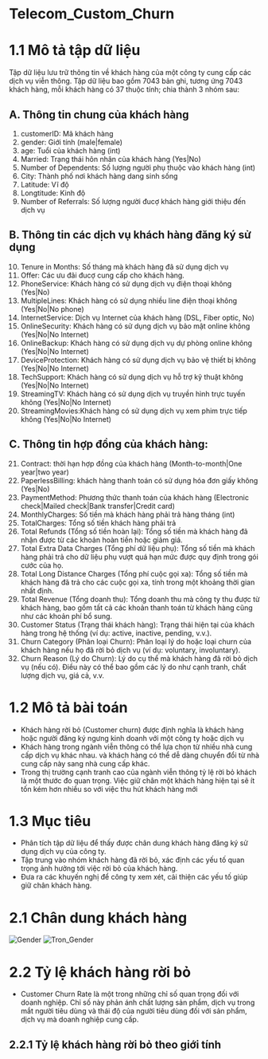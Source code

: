 # Telecom_Custom_Churn
# 1.1 Mô tả tập dữ liệu
Tập dữ liệu lưu trữ thông tin về khách hàng của một công ty cung cấp các dịch vụ viễn thông. 
Tập dữ liệu bao gồm 7043 bản ghi, tương ứng 7043 khách hàng, mỗi khách hàng có 37 thuộc tính; chia thành 3 nhóm sau:

## A. Thông tin chung của khách hàng
  1. customerID: Mã khách hàng
  2. gender: Giới tính (male|female)
  3. age: Tuổi của khách hàng (int)
  4. Married: Trạng thái hôn nhân của khách hàng (Yes|No)
  5. Number of Dependents: Số lượng người phụ thuộc vào khách hàng (int)
  6. City: Thành phố nơi khách hàng dang sinh sống
  7. Latitude: Vĩ độ
  8. Longtitude: Kinh độ
  9. Number of Referrals: Số lượng người đucợ khách hàng giới thiệu đến dịch vụ
## B. Thông tin các dịch vụ khách hàng đăng ký sử dụng  
 10. Tenure in Months: Số tháng mà khách hàng đã sử dụng dịch vụ
 11. Offer: Các ưu đãi đucợ cung cấp cho khách hàng.
  12. PhoneService: Khách hàng có sử dụng dịch vụ điện thoại không (Yes|No)
  13. MultipleLines: Khách hàng có sử dụng nhiều line điện thoại không (Yes|No|No phone)
  14. InternetService: Dịch vụ Internet của khách hàng (DSL, Fiber optic, No)
  15. OnlineSecurity: Khách hàng có sử dụng dịch vụ bảo mật online không (Yes|No|No Internet)
  16. OnlineBackup: Khách hàng có sử dụng dịch vụ dự phòng online không (Yes|No|No Internet)
  17. DeviceProtection: Khách hàng có sử dụng dịch vụ bảo vệ thiết bị không (Yes|No|No Internet)
  18. TechSupport: Khách hàng có sử dụng dịch vụ hỗ trợ kỹ thuật không (Yes|No|No Internet)
  19. StreamingTV: Khách hàng có sử dụng dịch vụ truyền hình trực tuyến không (Yes|No|No Internet)
  20. StreamingMovies:Khách hàng có sử dụng dịch vụ xem phim trực tiếp không (Yes|No|No Internet)
## C. Thông tin hợp đồng của khách hàng:
  21. Contract: thời hạn hợp đồng của khách hàng (Month-to-month|One year|two year)
  22. PaperlessBilling: khách hàng thanh toán có sử dụng hóa đơn giấy không (Yes|No)
  23. PaymentMethod: Phương thức thanh toán của khách hàng (Electronic check|Mailed check|Bank transfer|Credit card)
  24. MonthlyCharges: Số tiền mà khách hàng phải trả hàng tháng (int)
  25. TotalCharges: Tổng số tiền khách hàng phải trả
  26. Total Refunds (Tổng số tiền hoàn lại): Tổng số tiền mà khách hàng đã nhận được từ các khoản hoàn tiền hoặc giảm giá.
  27. Total Extra Data Charges (Tổng phí dữ liệu phụ): Tổng số tiền mà khách hàng phải trả cho dữ liệu phụ vượt quá hạn mức được quy định trong gói cước của họ.
  28. Total Long Distance Charges (Tổng phí cuộc gọi xa): Tổng số tiền mà khách hàng đã trả cho các cuộc gọi xa, tính trong một khoảng thời gian nhất định.
  29. Total Revenue (Tổng doanh thu): Tổng doanh thu mà công ty thu được từ khách hàng, bao gồm tất cả các khoản thanh toán từ khách hàng cũng như các khoản phí bổ sung.
  30. Customer Status (Trạng thái khách hàng): Trạng thái hiện tại của khách hàng trong hệ thống (ví dụ: active, inactive, pending, v.v.).
  31. Churn Category (Phân loại Churn): Phân loại lý do hoặc loại churn của khách hàng nếu họ đã rời bỏ dịch vụ (ví dụ: voluntary, involuntary).
  32. Churn Reason (Lý do Churn): Lý do cụ thể mà khách hàng đã rời bỏ dịch vụ (nếu có). Điều này có thể bao gồm các lý do như cạnh tranh, chất lượng dịch vụ, giá cả, v.v.

# 1.2 Mô tả bài toán
  - Khách hàng rời bỏ (Customer churn) được định nghĩa là khách hàng hoặc người đăng ký ngưng kinh doanh với một công ty hoặc dịch vụ
  - Khách hàng trong ngành viễn thông có thể lựa chọn từ nhiều nhà cung cấp dịch vụ khác nhau. và khách hàng có thể dễ dàng chuyển đổi từ nhà cung cấp này sang nhà cung cấp khác.
  - Trong thị trường cạnh tranh cao của ngành viễn thông tỷ lệ rời bỏ khách là một thước đo quan trọng. Việc giữ chân một khách hàng hiện tại sẽ ít tốn kém hơn nhiều so với việc thu hút khách hàng mới

# 1.3 Mục tiêu
  - Phân tích tập dữ liệu để thấy được chân dung khách hàng đăng ký sử dụng dịch vụ của công ty.
  - Tập trung vào nhóm khách hàng đã rời bỏ, xác định các yếu tố quan trọng ảnh hưởng tới việc rời bỏ của khách hàng.
  - Đưa ra các khuyến nghị để công ty xem xét, cải thiện các yếu tố giúp giữ chân khách hàng.

# 2.1 Chân dung khách hàng
![Gender](https://github.com/nguyenhoangthanhly/Telecom_Custom_Churn/assets/117055865/cd5b8469-e91a-4de4-bb49-d7c80794ea4e) ![Tron_Gender](https://github.com/nguyenhoangthanhly/Telecom_Custom_Churn/assets/117055865/6ef04470-8b0c-4b30-8341-13026b007956)


# 2.2 Tỷ lệ khách hàng rời bỏ
  - Customer Churn Rate là một trong những chỉ số quan trọng đối với doanh nghiệp. Chỉ số này phản ánh chất lượng sản phẩm, dịch vụ trong mắt người tiêu dùng và thái độ của người tiêu dùng đối với sản phẩm, dịch vụ mà doanh nghiệp cung cấp.
## 2.2.1 Tỷ lệ khách hàng rời bỏ theo giới tính
